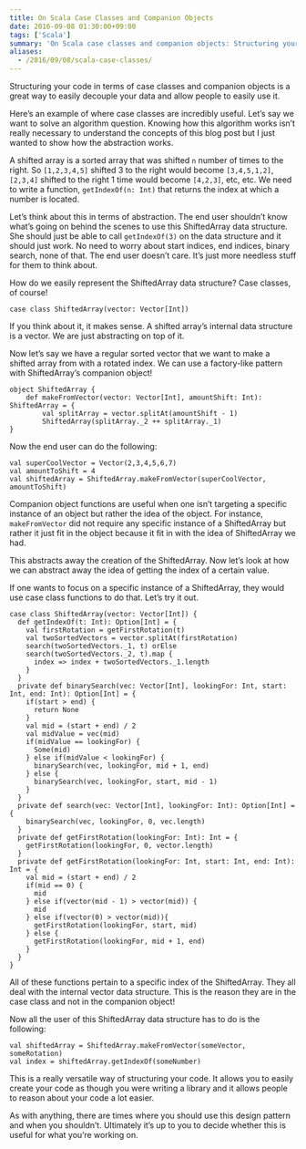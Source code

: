 ```yaml
---
title: On Scala Case Classes and Companion Objects
date: 2016-09-08 01:30:00+09:00
tags: ['Scala']
summary: 'On Scala case classes and companion objects: Structuring your code in terms of case classes and companion objects is a great way to easily decouple your data and allow people to easily use it.'
aliases:
  - /2016/09/08/scala-case-classes/
---
```


Structuring your code in terms of case classes and companion objects is a great way to easily decouple your data and allow people to easily use it.

Here’s an example of where case classes are incredibly useful. Let’s say we want to solve an algorithm question. Knowing how this algorithm works isn’t really necessary to understand the concepts of this blog post but I just wanted to show how the abstraction works.

A shifted array is a sorted array that was shifted `n` number of times to the right. So `[1,2,3,4,5]` shifted 3 to the right would become `[3,4,5,1,2]`, `[2,3,4]` shifted to the right 1 time would become `[4,2,3]`, etc, etc. We need to write a function, `getIndexOf(n: Int)` that returns the index at which a number is located.

Let’s think about this in terms of abstraction. The end user shouldn’t know what’s going on behind the scenes to use this ShiftedArray data structure. She should just be able to call `getIndexOf(3)` on the data structure and it should just work. No need to worry about start indices, end indices, binary search, none of that. The end user doesn’t care. It’s just more needless stuff for them to think about.

How do we easily represent the ShiftedArray data structure? Case classes, of course!

```
case class ShiftedArray(vector: Vector[Int])
```

If you think about it, it makes sense. A shifted array’s internal data structure is a vector. We are just abstracting on top of it.

Now let’s say we have a regular sorted vector that we want to make a shifted array from with a rotated index. We can use a factory-like pattern with ShiftedArray’s companion object!

```
object ShiftedArray {
    def makeFromVector(vector: Vector[Int], amountShift: Int): ShiftedArray = {
        val splitArray = vector.splitAt(amountShift - 1)
        ShiftedArray(splitArray._2 ++ splitArray._1)
}
```

Now the end user can do the following:

```
val superCoolVector = Vector(2,3,4,5,6,7)
val amountToShift = 4
val shiftedArray = ShiftedArray.makeFromVector(superCoolVector, amountToShift)
```

Companion object functions are useful when one isn’t targeting a specific instance of an object but rather the idea of the object. For instance, `makeFromVector` did not require any specific instance of a ShiftedArray but rather it just fit in the object because it fit in with the idea of ShiftedArray we had.

This abstracts away the creation of the ShiftedArray. Now let’s look at how we can abstract away the idea of getting the index of a certain value.

If one wants to focus on a specific instance of a ShiftedArray, they would use case class functions to do that. Let’s try it out.

```
case class ShiftedArray(vector: Vector[Int]) {
  def getIndexOf(t: Int): Option[Int] = {
    val firstRotation = getFirstRotation(t)
    val twoSortedVectors = vector.splitAt(firstRotation)
    search(twoSortedVectors._1, t) orElse
    search(twoSortedVectors._2, t).map {
      index => index + twoSortedVectors._1.length
    }
  }
  private def binarySearch(vec: Vector[Int], lookingFor: Int, start: Int, end: Int): Option[Int] = {
    if(start > end) {
      return None
    }
    val mid = (start + end) / 2
    val midValue = vec(mid)
    if(midValue == lookingFor) {
      Some(mid)
    } else if(midValue < lookingFor) {
      binarySearch(vec, lookingFor, mid + 1, end)
    } else {
      binarySearch(vec, lookingFor, start, mid - 1)
    }
  }
  private def search(vec: Vector[Int], lookingFor: Int): Option[Int] = {
    binarySearch(vec, lookingFor, 0, vec.length)
  }
  private def getFirstRotation(lookingFor: Int): Int = {
    getFirstRotation(lookingFor, 0, vector.length)
  }
  private def getFirstRotation(lookingFor: Int, start: Int, end: Int): Int = {
    val mid = (start + end) / 2
    if(mid == 0) {
      mid
    } else if(vector(mid - 1) > vector(mid)) {
      mid
    } else if(vector(0) > vector(mid)){
      getFirstRotation(lookingFor, start, mid)
    } else {
      getFirstRotation(lookingFor, mid + 1, end)
    }
  }
}
```

All of these functions pertain to a specific index of the ShiftedArray. They all deal with the internal vector data structure. This is the reason they are in the case class and not in the companion object!

Now all the user of this ShiftedArray data structure has to do is the following:

```
val shiftedArray = ShiftedArray.makeFromVector(someVector, someRotation)
val index = shiftedArray.getIndexOf(someNumber)
```

This is a really versatile way of structuring your code. It allows you to easily create your code as though you were writing a library and it allows people to reason about your code a lot easier.

As with anything, there are times where you should use this design pattern and when you shouldn’t. Ultimately it’s up to you to decide whether this is useful for what you’re working on.

